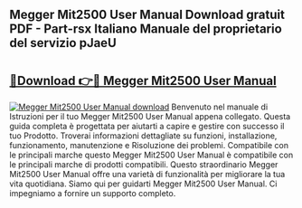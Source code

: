 ## Megger Mit2500 User Manual Download gratuit PDF - Part-rsx Italiano Manuale del proprietario del servizio pJaeU

# <h2><a href="http://df9mrt5.blite.top/?on=Megger+Mit2500+User+Manual">🔗Download 👉🔴 Megger Mit2500 User Manual</a></h2>

[![Megger Mit2500 User Manual download](https://i.imgur.com/lujVjoI.png)](http://df9mrt5.blite.top/?on=Megger+Mit2500+User+Manual)
Benvenuto nel manuale di Istruzioni per il tuo Megger Mit2500 User Manual appena collegato. Questa guida completa è progettata per aiutarti a capire e gestire con successo il tuo Prodotto. Troverai informazioni dettagliate su funzioni, installazione, funzionamento, manutenzione e Risoluzione dei problemi. Compatibile con le principali marche questo Megger Mit2500 User Manual è compatibile con le principali marche di prodotti compatibili. Questo straordinario Megger Mit2500 User Manual offre una varietà di funzionalità per migliorare la tua vita quotidiana. Siamo qui per guidarti Megger Mit2500 User Manual. Ci impegniamo a fornire un supporto completo.
